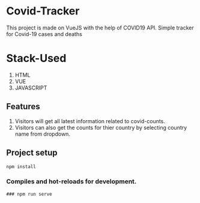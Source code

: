 # Covid-Tracker
This project is made on VueJS with the help of COVID19 API.
Simple tracker for Covid-19 cases and deaths

# Stack-Used
1. HTML
2. VUE
3. JAVASCRIPT

## Features
1. Visitors will get all latest information related to covid-counts.
2. Visitors can also get the counts for thier country by selecting country name from dropdown.

## Project setup
```
npm install
```

### Compiles and hot-reloads for development.

```
### npm run serve


```



